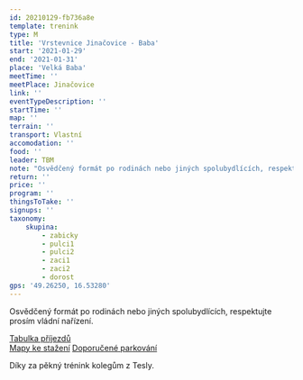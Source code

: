 ```yaml
---
id: 20210129-fb736a8e
template: trenink
type: M
title: 'Vrstevnice Jinačovice - Baba'
start: '2021-01-29'
end: '2021-01-31'
place: 'Velká Baba'
meetTime: ''
meetPlace: Jinačovice
link: ''
eventTypeDescription: ''
startTime: ''
map: ''
terrain: ''
transport: Vlastní
accomodation: ''
food: ''
leader: TBM
note: "Osvědčený formát po rodinách nebo jiných spolubydlících, respektujte prosím vládní nařízení.\r\n\r\nMapový trénink na vrstevnicové mapě. Kategorie A má plnou mapu a kategorie B si můze zvolit zda použije plnou či vrstevnicovou mapu (lze mít v mapníku i obě, zkusit vrstevnicovou a v případě potíží se najít na plné).\r\n\r\n[Tabulka příjezdů](https://docs.google.com/spreadsheets/d/1Tu1MWwZt-8FcCTGX25d3x99fm1pf0Cc1JIWzybVGI5c/edit?usp=sharing)\r\n[Mapy ke stažení](https://drive.google.com/drive/folders/11rtd0Ha_8w5uivar9GHi_DDGFhoug-H-?usp=sharing) - na kontrolách budou papírové 2D lampiony s kódy\r\n[Doporučené parkování](https://mapy.cz/s/kuzosudoco)\r\n\r\nPro žabiňácké žactvo doporučuji A pro DH12 a B pro DH14.\r\n\r\nKdo nemá možnost tisku map, může se ozvat Lufovi a vyzvednout si je po domluvě.\r\n\r\nDíky za pěkný trénink kolegům z Tesly."
return: ''
price: ''
program: ''
thingsToTake: ''
signups: ''
taxonomy:
    skupina:
        - zabicky
        - pulci1
        - pulci2
        - zaci1
        - zaci2
        - dorost
gps: '49.26250, 16.53280'
---
```


Osvědčený formát po rodinách nebo jiných spolubydlících, respektujte prosím vládní nařízení.

[Tabulka příjezdů](https://docs.google.com/spreadsheets/d/1Tu1MWwZt-8FcCTGX25d3x99fm1pf0Cc1JIWzybVGI5c/edit?usp=sharing)  
[Mapy ke stažení](https://drive.google.com/drive/folders/11rtd0Ha_8w5uivar9GHi_DDGFhoug-H-?usp=sharing)
[Doporučené parkování](https://mapy.cz/s/kuzosudoco)

Díky za pěkný trénink kolegům z Tesly.